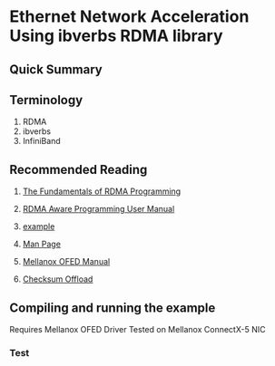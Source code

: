 # Ethernet Network Acceleration Using ibverbs RDMA library

## Quick Summary

## Terminology

1. RDMA
2. ibverbs
3. InfiniBand

## Recommended Reading

1. [The Fundamentals of RDMA Programming](https://academy.mellanox.com/en/course/rdma-programming-intro/?cm=446)

2. [RDMA Aware Programming User Manual](https://www.mellanox.com/related-docs/prod_software/RDMA_Aware_Programming_user_manual.pdf)

3. [example](https://community.mellanox.com/s/article/raw-ethernet-programming--basic-introduction---code-example)

4. [Man Page](https://man7.org/linux/man-pages/man3/ibv_create_flow.3.html)

5. [Mellanox OFED Manual](https://docs.mellanox.com/display/MLNXOFEDv461000/Ethernet+Network)

6. [Checksum Offload](https://manpages.debian.org/testing/libibverbs-dev/ibv_post_send.3.en.html)

## Compiling and running the example

Requires Mellanox OFED Driver
Tested on Mellanox ConnectX-5 NIC 

### Test